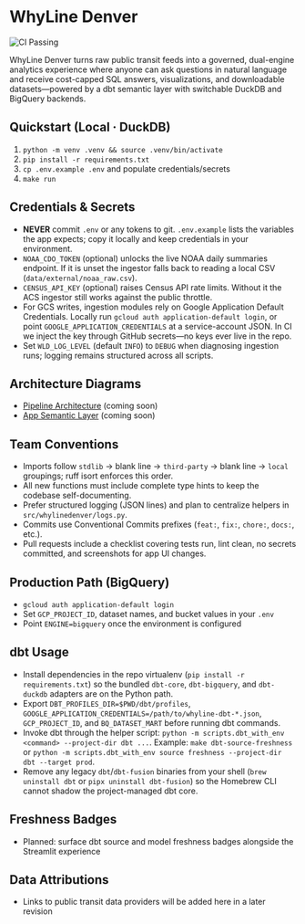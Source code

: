 # WhyLine Denver

![CI Passing](https://img.shields.io/badge/CI-passing-brightgreen.svg)

WhyLine Denver turns raw public transit feeds into a governed, dual-engine analytics experience where anyone can ask questions in natural language and receive cost-capped SQL answers, visualizations, and downloadable datasets—powered by a dbt semantic layer with switchable DuckDB and BigQuery backends.

## Quickstart (Local · DuckDB)

1. `python -m venv .venv && source .venv/bin/activate`
2. `pip install -r requirements.txt`
3. `cp .env.example .env` and populate credentials/secrets
4. `make run`

## Credentials & Secrets

- **NEVER** commit `.env` or any tokens to git. `.env.example` lists the variables the app expects; copy it locally and keep credentials in your environment.
- `NOAA_CDO_TOKEN` (optional) unlocks the live NOAA daily summaries endpoint. If it is unset the ingestor falls back to reading a local CSV (`data/external/noaa_raw.csv`).
- `CENSUS_API_KEY` (optional) raises Census API rate limits. Without it the ACS ingestor still works against the public throttle.
- For GCS writes, ingestion modules rely on Google Application Default Credentials. Locally run `gcloud auth application-default login`, or point `GOOGLE_APPLICATION_CREDENTIALS` at a service-account JSON. In CI we inject the key through GitHub secrets—no keys ever live in the repo.
- Set `WLD_LOG_LEVEL` (default `INFO`) to `DEBUG` when diagnosing ingestion runs; logging remains structured across all scripts.

## Architecture Diagrams

- [Pipeline Architecture](docs/pipeline_architecture.drawio) (coming soon)
- [App Semantic Layer](docs/app_semantic_layer.drawio) (coming soon)

## Team Conventions

- Imports follow `stdlib` → blank line → `third-party` → blank line → `local` groupings; ruff isort enforces this order.
- All new functions must include complete type hints to keep the codebase self-documenting.
- Prefer structured logging (JSON lines) and plan to centralize helpers in `src/whylinedenver/logs.py`.
- Commits use Conventional Commits prefixes (`feat:`, `fix:`, `chore:`, `docs:`, etc.).
- Pull requests include a checklist covering tests run, lint clean, no secrets committed, and screenshots for app UI changes.

## Production Path (BigQuery)

- `gcloud auth application-default login`
- Set `GCP_PROJECT_ID`, dataset names, and bucket values in your `.env`
- Point `ENGINE=bigquery` once the environment is configured

## dbt Usage

- Install dependencies in the repo virtualenv (`pip install -r requirements.txt`) so the bundled `dbt-core`, `dbt-bigquery`, and `dbt-duckdb` adapters are on the Python path.
- Export `DBT_PROFILES_DIR=$PWD/dbt/profiles`, `GOOGLE_APPLICATION_CREDENTIALS=/path/to/whyline-dbt-*.json`, `GCP_PROJECT_ID`, and `BQ_DATASET_MART` before running dbt commands.
- Invoke dbt through the helper script: `python -m scripts.dbt_with_env <command> --project-dir dbt ...`. Example: `make dbt-source-freshness` or `python -m scripts.dbt_with_env source freshness --project-dir dbt --target prod`.
- Remove any legacy `dbt`/`dbt-fusion` binaries from your shell (`brew uninstall dbt` or `pipx uninstall dbt-fusion`) so the Homebrew CLI cannot shadow the project-managed dbt core.

## Freshness Badges

- Planned: surface dbt source and model freshness badges alongside the Streamlit experience

## Data Attributions

- Links to public transit data providers will be added here in a later revision
